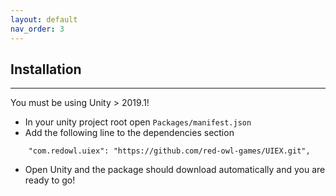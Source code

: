```yaml
---
layout: default
nav_order: 3
---
```


## Installation
---

You must be using Unity > 2019.1!

* In your unity project root open `Packages/manifest.json`
* Add the following line to the dependencies section 
```
    "com.redowl.uiex": "https://github.com/red-owl-games/UIEX.git",
```
* Open Unity and the package should download automatically and you are ready to go!
